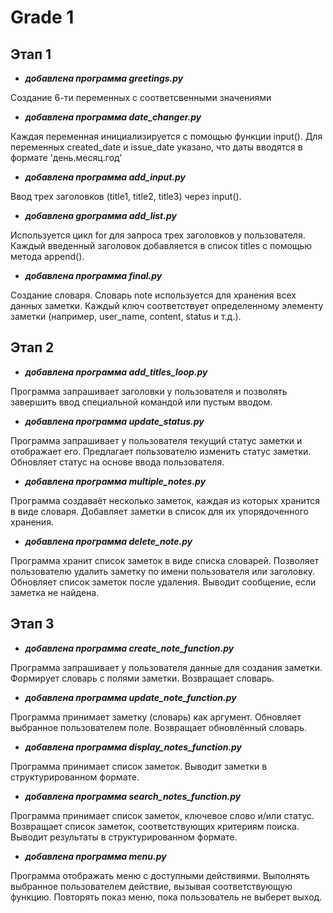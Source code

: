 
# Grade 1
## Этап 1

- ___добавлена программа greetings.py___

Создание 6-ти переменных с соответсвенными значениями
  
- ___добавлена программа date_changer.py___

Каждая переменная инициализируется с помощью функции input().
Для переменных created_date и issue_date указано, что даты вводятся в формате 'день.месяц.год'
  
- ___добавлена программа add_input.py___

Ввод трех заголовков (title1, title2, title3) через input().
  
- ___добавлена gрограмма add_list.py___

Используется цикл for для запроса трех заголовков у пользователя. Каждый введенный заголовок добавляется в список titles с помощью метода append().
  
- ___добавлена программа final.py___

Создание словаря. Словарь note используется для хранения всех данных заметки. Каждый ключ соответствует определенному элементу заметки (например, user_name, content, status и т.д.).

## Этап 2

- ___добавлена программа add_titles_loop.py___

Программа запрашивает заголовки у пользователя и позволять завершить ввод специальной командой или пустым вводом.

- ___добавлена программа update_status.py___

Программа запрашивает у пользователя текущий статус заметки и отображает его. Предлагает пользователю изменить статус заметки. Обновляет статус на основе ввода пользователя.

- ___добавлена программа multiple_notes.py___

 Программа создаваёт несколько заметок, каждая из которых хранится в виде словаря. Добавляет заметки в список для их упорядоченного хранения.

 - ___добавлена программа delete_note.py___

Программа хранит список заметок в виде списка словарей. Позволяет пользователю удалить заметку по имени пользователя или заголовку. Обновляет список заметок после удаления. Выводит сообщение, если заметка не найдена.

## Этап 3

- ___добавлена программа create_note_function.py___

Программа запрашивает у пользователя данные для создания заметки. Формирует словарь с полями заметки. Возвращает словарь.

- ___добавлена программа update_note_function.py___

Программа принимает заметку (словарь) как аргумент. Обновляет выбранное пользователем поле. Возвращает обновлённый словарь.

- ___добавлена программа display_notes_function.py___

Программа принимает список заметок. Выводит заметки в структурированном формате.

- ___добавлена программа search_notes_function.py___

Программа принимает список заметок, ключевое слово и/или статус. Возвращает список заметок, соответствующих критериям поиска. Выводит результаты в структурированном формате.

- ___добавлена программа menu.py___

Программа отображать меню с доступными действиями. Выполнять выбранное пользователем действие, вызывая соответствующую функцию. Повторять показ меню, пока пользователь не выберет выход.

